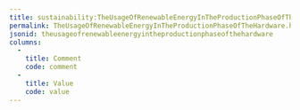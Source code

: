 ```yaml
---
title: sustainability:TheUsageOfRenewableEnergyInTheProductionPhaseOfTheHardware
permalink: TheUsageOfRenewableEnergyInTheProductionPhaseOfTheHardware.html
jsonid: theusageofrenewableenergyintheproductionphaseofthehardware
columns:
  - 
    title: Comment
    code: comment
  - 
    title: Value
    code: value
---
```

